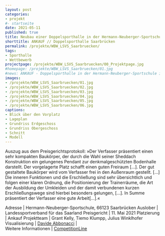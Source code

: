 ```yaml
---
layout: post
categories:
- projekt
#- startseite
date: 2021-05-11
published: true
title: Neubau einer Doppelsporthalle in der Hermann-Neuberger-Sportschule in Saarbrücken
shorttitle: ANKAUF // Doppelsporthalle Saarbrücken
permalink: /projekte/WBW_LSVS_Saarbruecken/
tags: 
- Sporthalle
- Wettbewerb 
projectpage: /projekte/WBW_LSVS_Saarbruecken/00_Projektpage.jpg
#homepage: /projekte/WBW_LSVS_Saarbruecken/01.jpg
#news: ANKAUF - Doppelsporthalle in der Hermann-Neuberger-Sportschule in Saarbrücken
images:
- /projekte/WBW_LSVS_Saarbruecken/01.jpg
- /projekte/WBW_LSVS_Saarbruecken/02.jpg
- /projekte/WBW_LSVS_Saarbruecken/03.jpg
- /projekte/WBW_LSVS_Saarbruecken/04.jpg
- /projekte/WBW_LSVS_Saarbruecken/05.jpg
- /projekte/WBW_LSVS_Saarbruecken/06.jpg
captions:
- Blick über den Vorplatz
- Lageplan
- Grundriss Erdgeschoss
- Grundriss Obergeschoss
- Schnitt
- Modell
---
```


Auszug aus dem Preisgerichtsprotokoll: »Der Verfasser präsentiert einen sehr kompakten Baukörper, der durch die Wahl seiner Sheddach Konstruktion ein gelungenes Pendant zur denkmalgeschützten Bodenhalle darstellt. Der vorgelagerte Platz schafft einen guten Freiraum [...]. Der gut gestaltete Baukörper wird vom Verfasser frei in den Außenraum gestellt. [...] Die inneren Funktionen und die Erschließung sind sehr übersichtlich und folgen einer klaren Ordnung, die Positionierung der Trainerräume, die Art der Ausbildung der Umkleiden und der damit verbundenen kurzen Erschließungswege sind hierbei besonders gelungen, [...]. In Summe präsentiert der Verfasser eine gute Arbeit[...].«


Adresse					|	Hermann-Neuberger-Sportschule, 66123 Saarbrücken
Auslober				|	Landessportverband für das Saarland
Preisgericht			|	11. Mai 2021
Platzierung				|	Ankauf
Projektteam				|	Grant Kelly, Tiemo Klumpp, Julius Winklhofer
Visualisierung     	    |	[Davide Abbonacci](http://www.abbonacci.com)
                               |    
Weitere Informationen   |   [CompetitionLine](https://www.competitionline.com/de/news/ergebnisse/wettbewerbsergebnis-sport-und-freizeit-394650.html) 
